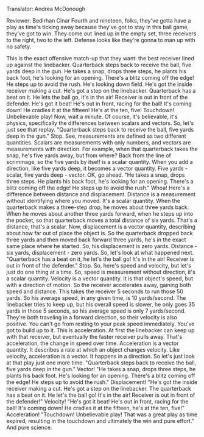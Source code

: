 

Translator: Andrea McDonough

Reviewer: Bedirhan Cinar
Fourth and nineteen, folks,
they&#39;ve gotta have a play as time&#39;s ticking away
because they&#39;ve got to stay in this ball game,
they&#39;ve got to win.
They come out lined up in the empty set,
three receivers to the right,
two to the left.
Defense looks like they&#39;re gonna to man up with no safety.

This is the exact offensive match-up that they want:
the best receiver lined up against the linebacker.
Quarterback steps back to receive the ball,
five yards deep in the gun.
He takes a snap, drops three steps,
he plants his back foot,
he&#39;s looking for an opening.
There&#39;s a blitz coming off the edge!
He steps up to avoid the rush.
He&#39;s looking down field.
He&#39;s got the inside receiver making a cut.
He&#39;s got a step on the linebacker.
Quarterback has a beat on it.
He lets the ball go,
it&#39;s in the air!
Receiver is out in front of the defender.
He&#39;s got it beat!
He&#39;s out in front, racing for the ball!
It&#39;s coming down!
He cradles it at the fifteen!
He&#39;s at the ten, five!
Touchdown!
Unbelievable play!
Now, wait a minute.
Of course, it&#39;s believable,
it&#39;s physics,
specifically the differences between scalars and vectors.
So, let&#39;s just see that replay.
&quot;Quarterback steps back to receive the ball,
five yards deep in the gun.&quot;
Stop.
See, measurements are defined as two different quantities.
Scalars are measurements with only numbers,
and vectors are measurements with direction.
For example, when that quarterback takes the snap,
he&#39;s five yards away, but from where?
Back from the line of scrimmage,
so the five yards by itself is a scalar quantity.
When you add a direction,
like five yards deep,
it becomes a vector quantity.
Five yards - scalar,
five yards deep - vector.
OK, go ahead.
&quot;He takes a snap, drops three steps.
He plants his back foot, he&#39;s looking for an opening.
There&#39;s a blitz coming off the edge!
He steps up to avoid the rush.&quot;
Whoa!
Here&#39;s a difference between distance and displacement.
Distance is a measurement
without identifying where you moved.
It&#39;s a scalar quantity.
When the quarterback makes a three-step drop,
he moves about three yards back.
When he moves about another three yards forward,
when he steps up into the pocket,
so that quarterback moves a total distance of six yards.
That&#39;s a distance, that&#39;s a scalar.
Now, displacement is a vector quantity,
describing about how far out of place the object is.
So the quarterback dropped back three yards
and then moved back forward three yards,
he&#39;s in the exact same place where he started.
So, his displacement is zero yards.
Distance - six yards,
displacement - zero yards.
So, let&#39;s look at what happened next.
&quot;Quarterback has a beat on it, he let&#39;s the ball go!
It&#39;s in the air!
Receiver is out in front of the defender.&quot;
Stop.
So, here&#39;s speed and velocity,
but let&#39;s just do one thing at a time.
So, speed is measurement without direction,
it&#39;s a scalar quantity.
Velocity is a vector quantity.
It is that object&#39;s speed,
but with a direction of motion.
So the receiver accelerates away,
gaining both speed and distance.
This takes the receiver 5 seconds to run those 50 yards.
So his average speed, in any given time,
is 10 yards/second.
The linebacker tries to keep up,
but his overall speed is slower,
he only goes 35 yards in those 5 seconds,
so his average speed is only 7 yards/second.
They&#39;re both traveling in a forward direction,
so their velocity is also positive.
You can&#39;t go from resting to your peak speed immediately.
You&#39;ve got to build up to it.
This is acceleration.
At first the linebacker can keep up with that receiver,
but eventually the faster receiver pulls away.
That&#39;s acceleration, the change in speed over time.
Acceleration is a vector quantity.
It describes a rate at which an object changes velocity.
Like velocity, acceleration is a vector.
It happens in a direction.
So let&#39;s just look at that play just one more time.
&quot;Quarterback steps back to receive the ball,
five yards deep in the gun.&quot;
Vector!
&quot;He takes a snap, drops three steps,
he plants his back foot.
He&#39;s looking for an opening.
There&#39;s a blitz coming off the edge!
He steps up to avoid the rush.&quot;
Displacement!
&quot;He&#39;s got the inside receiver making a cut.
He&#39;s got a step on the linebacker.
The quarterback has a beat on it.
He let&#39;s the ball go!
It&#39;s in the air!
Receiver is out in front of the defender!&quot;
Velocity!
&quot;He&#39;s got it beat!
He&#39;s out in front, racing for the ball!
It&#39;s coming down!
He cradles it at the fifteen, he&#39;s at the ten, five!&quot;
Acceleration!
&quot;Touchdown! Unbelievable play!
That was a great play as time expired,
resulting in the touchdown
and ultimately the win and pure effort.&quot;
And pure science.
